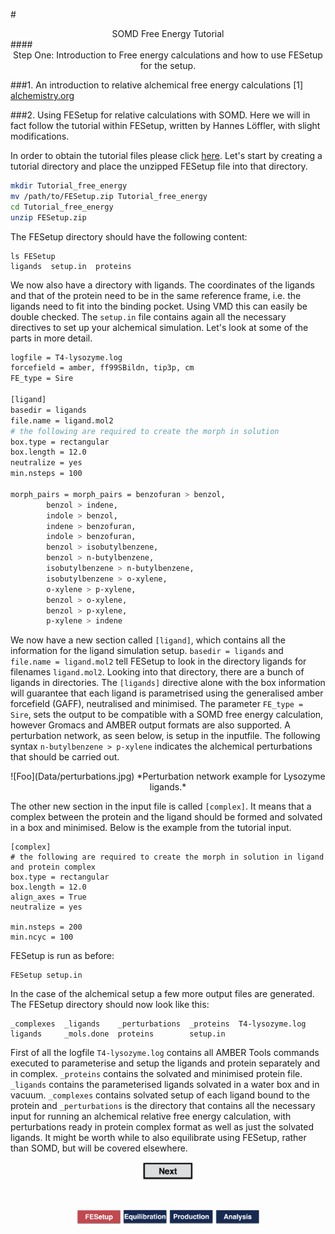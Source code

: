 #<center>SOMD Free Energy Tutorial</center>
####<center>Step One: Introduction to Free energy calculations and how to use FESetup for the setup. </center>

###1. An introduction to relative alchemical free energy calculations
[1] [alchemistry.org](http://www.alchemistry.org/wiki/Main_Page)

###2. Using FESetup for relative calculations with SOMD.
Here we will in fact follow the tutorial within FESetup, written by Hannes Löffler, with slight modifications. 

In order to obtain the tutorial files please click [here](Data/FESetup.zip).
Let's start by creating a tutorial directory and place the unzipped FESetup file into that directory.

```bash
mkdir Tutorial_free_energy
mv /path/to/FESetup.zip Tutorial_free_energy
cd Tutorial_free_energy
unzip FESetup.zip
```

The FESetup directory should have the following content:

```
ls FESetup
ligands  setup.in  proteins

```

We now also have a directory with ligands. The coordinates of the ligands and that of the protein need to be in the same reference frame, i.e. the ligands need to fit into the binding pocket. Using VMD this can easily be double checked. The ```setup.in``` file contains again all the necessary directives to set up your alchemical simulation. Let's look at some of the parts in more detail. 

```bash
logfile = T4-lysozyme.log
forcefield = amber, ff99SBildn, tip3p, cm
FE_type = Sire

[ligand]
basedir = ligands
file.name = ligand.mol2
# the following are required to create the morph in solution
box.type = rectangular
box.length = 12.0
neutralize = yes
min.nsteps = 100

morph_pairs = morph_pairs = benzofuran > benzol,
        benzol > indene,
        indole > benzol,
        indene > benzofuran,
        indole > benzofuran,
        benzol > isobutylbenzene,
        benzol > n-butylbenzene,
        isobutylbenzene > n-butylbenzene,
        isobutylbenzene > o-xylene,
        o-xylene > p-xylene,
        benzol > o-xylene,
        benzol > p-xylene,
        p-xylene > indene
```

We now have a new section called ```[ligand]```, which contains all the information for the ligand simulation setup. ```basedir = ligands``` and ```file.name = ligand.mol2``` tell FESetup to look in the directory ligands for filenames ```ligand.mol2```. Looking into that directory, there are a bunch of ligands in directories. The ```[ligands]``` directive alone with the box information will guarantee that each ligand is parametrised using the generalised amber forcefield (GAFF), neutralised and minimised. The parameter ```FE_type = Sire```, sets the output to be compatible with a  SOMD free energy calculation, however Gromacs and AMBER output formats are also supported. A perturbation network, as seen below, is setup in the inputfile. The following syntax ```n-butylbenzene > p-xylene``` indicates the alchemical perturbations that should be carried out.  
<center>
![Foo](Data/perturbations.jpg)
*Perturbation network example for Lysozyme ligands.* 
</center>

The other new section in the input file is called ```[complex]```. It means that a complex between the protein and the ligand should be formed and solvated in a box and minimised. 
Below is the example from the tutorial input. 

```
[complex]
# the following are required to create the morph in solution in ligand and protein complex
box.type = rectangular
box.length = 12.0
align_axes = True
neutralize = yes

min.nsteps = 200
min.ncyc = 100
```

FESetup is run as before:

```
FESetup setup.in
```
In the case of the alchemical setup a few more output files are generated. The FESetup directory should now look like this:

```
_complexes  _ligands    _perturbations  _proteins  T4-lysozyme.log
ligands     _mols.done  proteins        setup.in
```
First of all the logfile ```T4-lysozyme.log``` contains all AMBER Tools commands executed to parameterise and setup the ligands and protein separately and in complex. ```_proteins``` contains the solvated and minimised protein file. ```_ligands``` contains the parameterised ligands solvated in a water box and in vacuum. ```_complexes``` contains solvated setup of each ligand bound to the protein and ```_perturbations``` is the directory that contains all the necessary input for running an alchemical relative free energy calculation, with perturbations ready in protein complex format as well as just the solvated ligands. 
It might be worth while to also equilibrate using FESetup, rather than SOMD, but will be covered elsewhere.  

<center> <a href="Equib.html"> <img src="Buttons/Next.jpg" alt="Next" style="width: 80px;  min-width: 50px;" /></a> </center>

&nbsp;
&nbsp;
&nbsp;
<center>
<a href="FESetup.md"><img src="Buttons/FEsetup_r.jpg" alt="Fesetup" style="width: 70px;  min-width: 50px;" /></a> 
<a href="Equib.md"><img src="Buttons/Equib_b.jpg" alt="Equib" style="width: 70px;  min-width: 50px;"/></a> 
<a href="Production.md"><img src="Buttons/Production_b.jpg" alt="Production" style="width: 70px;  min-width: 50px;"/></a> 
<a href="Analysis.md"><img src="Buttons/Analysis_b.jpg" alt="Analysis" style="width: 70px;  min-width: 50px;" /></a>
</center>
